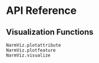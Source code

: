 # API Reference

## Visualization Functions

```@docs
NarmViz.plotattribute
NarmViz.plotfeature
NarmViz.visualize
```
